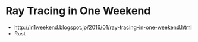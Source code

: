 # Ray Tracing in One Weekend

* http://in1weekend.blogspot.jp/2016/01/ray-tracing-in-one-weekend.html
* Rust
